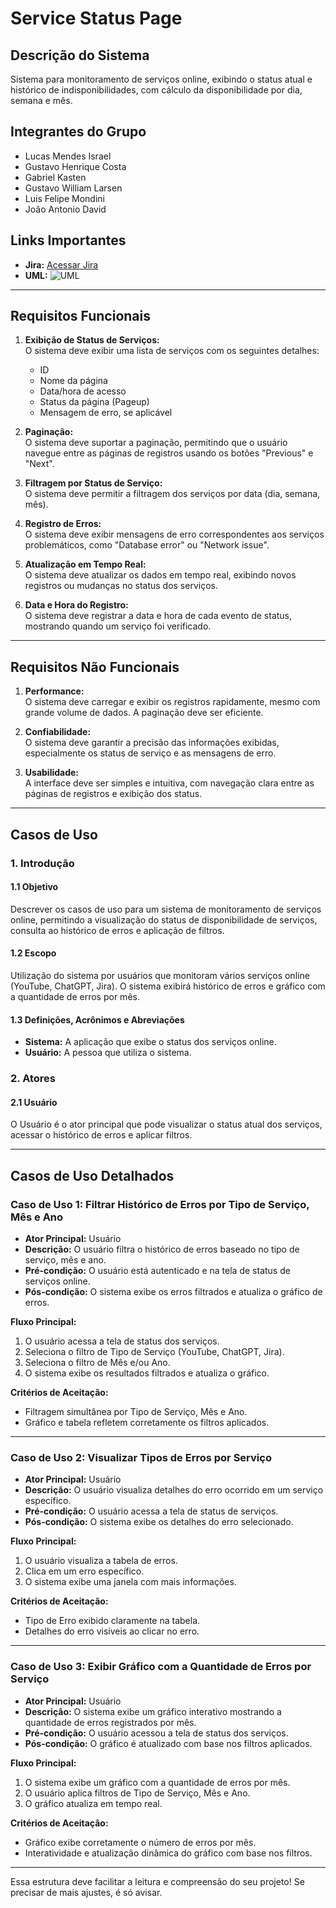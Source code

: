 # Service Status Page

## Descrição do Sistema
Sistema para monitoramento de serviços online, exibindo o status atual e histórico de indisponibilidades, com cálculo da disponibilidade por dia, semana e mês.

## Integrantes do Grupo
- Lucas Mendes Israel
- Gustavo Henrique Costa
- Gabriel Kasten
- Gustavo William Larsen
- Luis Felipe Mondini
- João Antonio David

## Links Importantes
- **Jira:** [Acessar Jira](https://catolicasc-team-su0hhztv.atlassian.net/jira/software/projects/SSP/list)
- **UML:**
  ![UML](https://github.com/user-attachments/assets/09a4313d-a6e7-4b9d-a90e-431222168963)

---

## Requisitos Funcionais

1. **Exibição de Status de Serviços:**  
   O sistema deve exibir uma lista de serviços com os seguintes detalhes:
   - ID
   - Nome da página
   - Data/hora de acesso
   - Status da página (Pageup)
   - Mensagem de erro, se aplicável

2. **Paginação:**  
   O sistema deve suportar a paginação, permitindo que o usuário navegue entre as páginas de registros usando os botões "Previous" e "Next".

3. **Filtragem por Status de Serviço:**  
   O sistema deve permitir a filtragem dos serviços por data (dia, semana, mês).

4. **Registro de Erros:**  
   O sistema deve exibir mensagens de erro correspondentes aos serviços problemáticos, como "Database error" ou "Network issue".

5. **Atualização em Tempo Real:**  
   O sistema deve atualizar os dados em tempo real, exibindo novos registros ou mudanças no status dos serviços.

6. **Data e Hora do Registro:**  
   O sistema deve registrar a data e hora de cada evento de status, mostrando quando um serviço foi verificado.

---

## Requisitos Não Funcionais

1. **Performance:**  
   O sistema deve carregar e exibir os registros rapidamente, mesmo com grande volume de dados. A paginação deve ser eficiente.

2. **Confiabilidade:**  
   O sistema deve garantir a precisão das informações exibidas, especialmente os status de serviço e as mensagens de erro.

3. **Usabilidade:**  
   A interface deve ser simples e intuitiva, com navegação clara entre as páginas de registros e exibição dos status.

---

## Casos de Uso

### 1. Introdução

#### 1.1 Objetivo
Descrever os casos de uso para um sistema de monitoramento de serviços online, permitindo a visualização do status de disponibilidade de serviços, consulta ao histórico de erros e aplicação de filtros.

#### 1.2 Escopo
Utilização do sistema por usuários que monitoram vários serviços online (YouTube, ChatGPT, Jira). O sistema exibirá histórico de erros e gráfico com a quantidade de erros por mês.

#### 1.3 Definições, Acrônimos e Abreviações
- **Sistema:** A aplicação que exibe o status dos serviços online.
- **Usuário:** A pessoa que utiliza o sistema.

### 2. Atores

#### 2.1 Usuário
O Usuário é o ator principal que pode visualizar o status atual dos serviços, acessar o histórico de erros e aplicar filtros.

---

## Casos de Uso Detalhados

### Caso de Uso 1: Filtrar Histórico de Erros por Tipo de Serviço, Mês e Ano

- **Ator Principal:** Usuário
- **Descrição:** O usuário filtra o histórico de erros baseado no tipo de serviço, mês e ano.
- **Pré-condição:** O usuário está autenticado e na tela de status de serviços online.
- **Pós-condição:** O sistema exibe os erros filtrados e atualiza o gráfico de erros.

**Fluxo Principal:**
1. O usuário acessa a tela de status dos serviços.
2. Seleciona o filtro de Tipo de Serviço (YouTube, ChatGPT, Jira).
3. Seleciona o filtro de Mês e/ou Ano.
4. O sistema exibe os resultados filtrados e atualiza o gráfico.

**Critérios de Aceitação:**
- Filtragem simultânea por Tipo de Serviço, Mês e Ano.
- Gráfico e tabela refletem corretamente os filtros aplicados.

---

### Caso de Uso 2: Visualizar Tipos de Erros por Serviço

- **Ator Principal:** Usuário
- **Descrição:** O usuário visualiza detalhes do erro ocorrido em um serviço específico.
- **Pré-condição:** O usuário acessa a tela de status de serviços.
- **Pós-condição:** O sistema exibe os detalhes do erro selecionado.

**Fluxo Principal:**
1. O usuário visualiza a tabela de erros.
2. Clica em um erro específico.
3. O sistema exibe uma janela com mais informações.

**Critérios de Aceitação:**
- Tipo de Erro exibido claramente na tabela.
- Detalhes do erro visíveis ao clicar no erro.

---

### Caso de Uso 3: Exibir Gráfico com a Quantidade de Erros por Serviço

- **Ator Principal:** Usuário
- **Descrição:** O sistema exibe um gráfico interativo mostrando a quantidade de erros registrados por mês.
- **Pré-condição:** O usuário acessou a tela de status dos serviços.
- **Pós-condição:** O gráfico é atualizado com base nos filtros aplicados.

**Fluxo Principal:**
1. O sistema exibe um gráfico com a quantidade de erros por mês.
2. O usuário aplica filtros de Tipo de Serviço, Mês e Ano.
3. O gráfico atualiza em tempo real.

**Critérios de Aceitação:**
- Gráfico exibe corretamente o número de erros por mês.
- Interatividade e atualização dinâmica do gráfico com base nos filtros.

--- 

Essa estrutura deve facilitar a leitura e compreensão do seu projeto! Se precisar de mais ajustes, é só avisar.